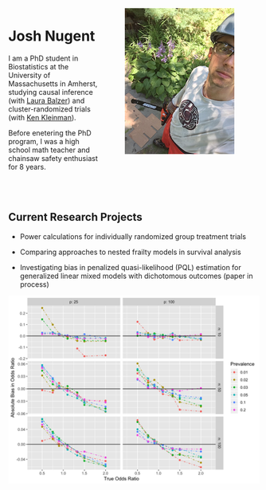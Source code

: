 <img style="float: right;" src="images/chainsaw1.jpg" alt="What I look like" hspace="50">

# Josh Nugent

I am a PhD student in Biostatistics at the University of Massachusetts in Amherst, studying causal inference (with [Laura Balzer](https://www.balzerlab.com/)) and cluster-randomized trials (with [Ken Kleinman](https://www.kleinman.science/)).

Before enetering the PhD program, I was a high school math teacher and chainsaw safety enthusiast for 8 years.
<br/>
<br/>
<br/>
<br/>

## Current Research Projects
 + Power calculations for individually randomized group treatment trials
 
 + Comparing approaches to nested frailty models in survival analysis

 + Investigating bias in penalized quasi-likelihood (PQL) estimation for generalized linear mixed models with dichotomous outcomes (paper in process)

<img align = "bottom" src="images/bias_pql_sbs1.png" alt="Bias in PQL estimation (plot)">
